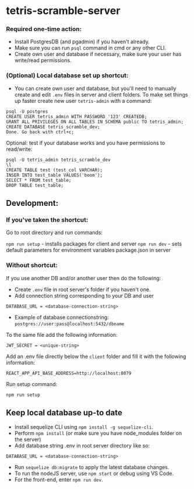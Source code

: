 # tetris-scramble-server

### Required one-time action:
- Install PostgresDB (and pgadmin) if you haven't already.
- Make sure you can run `psql` command in cmd or any other CLI.
- Create own user and database if necessary, make sure your user has write/read permissions.

### (Optional) Local database set up shortcut:
- You can create own user and database, but you'll need to manually create and edit `.env` files in server and client folders. To make set things up faster create new user `tetris-admin` with a command:
```
psql -U postgres
CREATE USER tetris_admin WITH PASSWORD '123' CREATEDB;
GRANT ALL PRIVILEGES ON ALL TABLES IN SCHEMA public TO tetris_admin;
CREATE DATABASE tetris_scramble_dev;
Done. Go back with ctrl+c;
```
Optional: test if your database works and you have permissions to read/write:

```
psql -U tetris_admin tetris_scramble_dev
\l
CREATE TABLE test (test_col VARCHAR);
INSER INTO test_table VALUES('boom');
SELECT * FROM test_table;
DROP TABLE test_table;
```

## Development:
### If you've taken the shortcut:
Go to root directory and run commands:

`npm run setup` - installs packages for client and server
`npm run dev` - sets default parameters for environment variables package.json in server

### Without shortcut:
If you use another DB and/or another user then do the following:
- Create `.env` file in root server's folder if you haven't one.
- Add connection string corresponding to your DB and user
```
DATABASE_URL = <database-connection-string>
```
   - Example of database connectionstring: 
   `postgres://user:pass@localhost:5432/dbname`

To the same file add the following information:
```
JWT_SECRET = <unique-string>
```

Add an .env file directly below the `client` folder and fill it with the following information:
```
REACT_APP_API_BASE_ADDRESS=http://localhost:8079
```
Run setup command:

`npm run setup`

## Keep local database up-to date

- Install sequelize CLI using `npm install -g sequelize-cli`.
- Perform `npm install` (or make sure you have node_modules folder on the server)
- Add database string .env in root server directory like so:
```
DATABASE_URL = <database-connection-string>
```
- Run `sequelize db:migrate` to apply the latest database changes.
- To run the nodeJS server, use `npm start` or debug using VS Code.
- For the front-end, enter `npm run dev`.